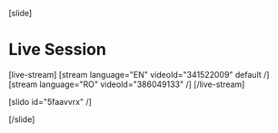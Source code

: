[slide]
# Live Session

[live-stream]
[stream language="EN" videoId="341522009" default /]
[stream language="RO" videoId="386049133"  /]
[/live-stream]


[slido id="5faavvrx" /]

[/slide]